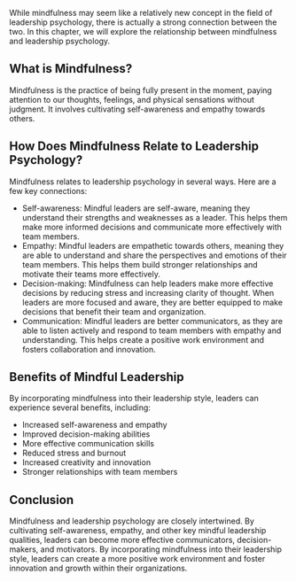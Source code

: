 
While mindfulness may seem like a relatively new concept in the field of leadership psychology, there is actually a strong connection between the two. In this chapter, we will explore the relationship between mindfulness and leadership psychology.

What is Mindfulness?
--------------------

Mindfulness is the practice of being fully present in the moment, paying attention to our thoughts, feelings, and physical sensations without judgment. It involves cultivating self-awareness and empathy towards others.

How Does Mindfulness Relate to Leadership Psychology?
-----------------------------------------------------

Mindfulness relates to leadership psychology in several ways. Here are a few key connections:

* Self-awareness: Mindful leaders are self-aware, meaning they understand their strengths and weaknesses as a leader. This helps them make more informed decisions and communicate more effectively with team members.
* Empathy: Mindful leaders are empathetic towards others, meaning they are able to understand and share the perspectives and emotions of their team members. This helps them build stronger relationships and motivate their teams more effectively.
* Decision-making: Mindfulness can help leaders make more effective decisions by reducing stress and increasing clarity of thought. When leaders are more focused and aware, they are better equipped to make decisions that benefit their team and organization.
* Communication: Mindful leaders are better communicators, as they are able to listen actively and respond to team members with empathy and understanding. This helps create a positive work environment and fosters collaboration and innovation.

Benefits of Mindful Leadership
------------------------------

By incorporating mindfulness into their leadership style, leaders can experience several benefits, including:

* Increased self-awareness and empathy
* Improved decision-making abilities
* More effective communication skills
* Reduced stress and burnout
* Increased creativity and innovation
* Stronger relationships with team members

Conclusion
----------

Mindfulness and leadership psychology are closely intertwined. By cultivating self-awareness, empathy, and other key mindful leadership qualities, leaders can become more effective communicators, decision-makers, and motivators. By incorporating mindfulness into their leadership style, leaders can create a more positive work environment and foster innovation and growth within their organizations.
